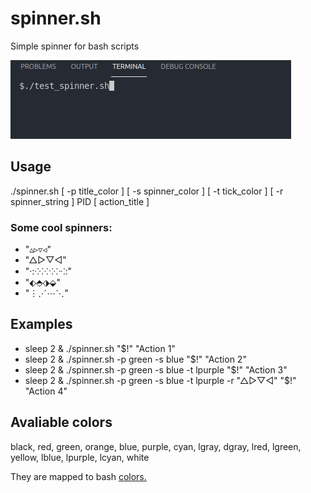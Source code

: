 # spinner.sh
Simple spinner for bash scripts

![](https://raw.githubusercontent.com/PauSala/bash_spinner/master/sample.gif)  

## Usage
./spinner.sh [ -p title_color ] [ -s spinner_color ] [ -t tick_color ] [ -r spinner_string ] PID [ action_title ]

### Some cool spinners:  
-  "▵▹▿◃"  
-  "△▷▽◁"   
-  "·:⁖⁘⁙⁘⁖:"   
-  "⬖⬘⬗⬙"  
-  "⋮⋰⋯⋱"  

## Examples
-  sleep 2 & ./spinner.sh "$!" "Action 1"  
-  sleep 2 & ./spinner.sh -p green -s blue "$!" "Action 2"   
-  sleep 2 & ./spinner.sh -p green -s blue -t lpurple "$!" "Action 3"  
-  sleep 2 & ./spinner.sh -p green -s blue -t lpurple -r "△▷▽◁" "$!" "Action 4"  

## Avaliable colors
black, red, green, orange, blue, purple, cyan, lgray, dgray, lred, lgreen, yellow, lblue, lpurple, lcyan, white

They are mapped to bash [colors.](https://tldp.org/HOWTO/Bash-Prompt-HOWTO/x329.html) 

